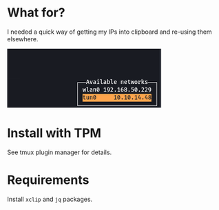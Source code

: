 # What for?
I needed a quick way of getting my IPs into clipboard and re-using them elsewhere.

![Screenshot of tmux-network in action](assets/tmux-network.png "tmux-network in action")

# Install with TPM
See tmux plugin manager for details.

# Requirements
Install `xclip` and `jq` packages.
